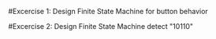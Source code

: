 #Excercise 1: Design Finite State Machine for button behavior


#Excercise 2: Design Finite State Machine detect "10110"